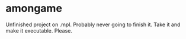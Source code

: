 # amongame
Unfinished project on .mpl. Probably never going to finish it. Take it and make it executable. Please.

